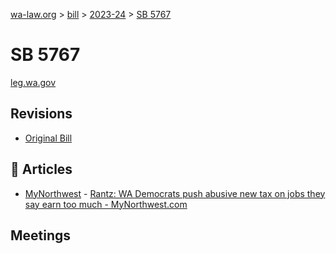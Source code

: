 [wa-law.org](/) > [bill](/bill/) > [2023-24](/bill/2023-24/) > [SB 5767](/bill/2023-24/sb/5767/)

# SB 5767
[leg.wa.gov](https://app.leg.wa.gov/billsummary?BillNumber=5767&Year=2023&Initiative=false)

## Revisions
* [Original Bill](1/)

## 📰 Articles
* [MyNorthwest](/org/mynorthwest/) - [Rantz: WA Democrats push abusive new tax on jobs they say earn too much - MyNorthwest.com](https://mynorthwest.com/3871407/rantz-wa-democrats-push-abusive-new-tax-on-jobs-they-say-earn-too-much/#:~:text=SB%205767)

## Meetings
